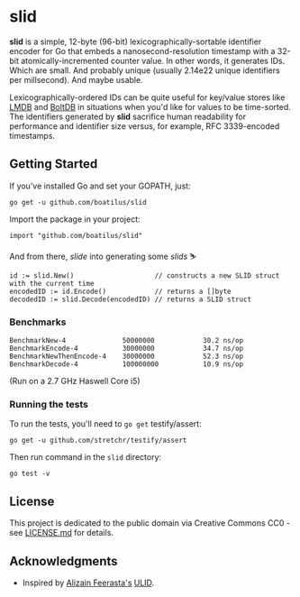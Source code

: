 # slid

**slid** is a simple, 12-byte (96-bit) lexicographically-sortable identifier encoder for Go that embeds a nanosecond-resolution timestamp with a 32-bit atomically-incremented counter value. In other words, it generates IDs. Which are small. And probably unique (usually 2.14e22 unique identifiers per millsecond). And maybe usable.

Lexicographically-ordered IDs can be quite useful for key/value stores like [LMDB](https://symas.com/offerings/lightning-memory-mapped-database/) and [BoltDB](https://github.com/boltdb/bolt) in situations when you'd like for values to be time-sorted. The identifiers generated by **slid** sacrifice human readability for performance and identifier size versus, for example, RFC 3339-encoded timestamps.

## Getting Started

If you've installed Go and set your GOPATH, just:

    go get -u github.com/boatilus/slid

Import the package in your project:

    import "github.com/boatilus/slid"

And from there, *slide* into generating some *slids* ⛷️

    id := slid.New()                    // constructs a new SLID struct with the current time
    encodedID := id.Encode()            // returns a []byte
    decodedID := slid.Decode(encodedID) // returns a SLID struct
    
### Benchmarks

    BenchmarkNew-4             	50000000	        30.2 ns/op
    BenchmarkEncode-4          	30000000	        34.7 ns/op
    BenchmarkNewThenEncode-4   	30000000	        52.3 ns/op
    BenchmarkDecode-4          	100000000	        10.9 ns/op
    
(Run on a 2.7 GHz Haswell Core i5)

### Running the tests

To run the tests, you'll need to `go get` testify/assert:

    go get -u github.com/stretchr/testify/assert
    
Then run command in the `slid` directory:

    go test -v

## License

This project is dedicated to the public domain via Creative Commons CC0 - see [LICENSE.md](LICENSE.md) for details.

## Acknowledgments

* Inspired by [Alizain Feerasta's](https://github.com/alizain) [ULID](https://github.com/alizain/ulid).
